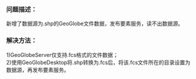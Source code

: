 ### 问题描述： ###

新增了数据源为.shp的GeoGlobe文件数据，发布要素服务，读不出数据源。   
     

### 解决方法： ###
1)GeoGlobeServer仅支持.fcs格式的文件数据；   
2)使用GeoGlobeDesktop将.shp转换为.fcs后，将该.fcs文件所在的目录设置为数据源，再发布要素服务。

    